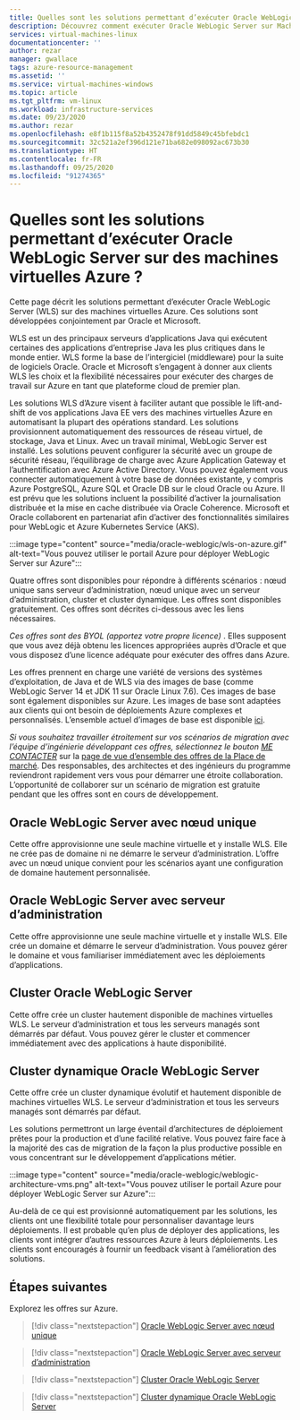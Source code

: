 ```yaml
---
title: Quelles sont les solutions permettant d’exécuter Oracle WebLogic Server sur Machines Virtuelles Azure
description: Découvrez comment exécuter Oracle WebLogic Server sur Machines virtuelles Microsoft Azure.
services: virtual-machines-linux
documentationcenter: ''
author: rezar
manager: gwallace
tags: azure-resource-management
ms.assetid: ''
ms.service: virtual-machines-windows
ms.topic: article
ms.tgt_pltfrm: vm-linux
ms.workload: infrastructure-services
ms.date: 09/23/2020
ms.author: rezar
ms.openlocfilehash: e8f1b115f8a52b4352478f91dd5849c45bfebdc1
ms.sourcegitcommit: 32c521a2ef396d121e71ba682e098092ac673b30
ms.translationtype: HT
ms.contentlocale: fr-FR
ms.lasthandoff: 09/25/2020
ms.locfileid: "91274365"
---
```

# <a name="what-are-solutions-for-running-oracle-weblogic-server-on-azure-virtual-machines"></a>Quelles sont les solutions permettant d’exécuter Oracle WebLogic Server sur des machines virtuelles Azure ?

Cette page décrit les solutions permettant d’exécuter Oracle WebLogic Server (WLS) sur des machines virtuelles Azure. Ces solutions sont développées conjointement par Oracle et Microsoft.

WLS est un des principaux serveurs d’applications Java qui exécutent certaines des applications d’entreprise Java les plus critiques dans le monde entier. WLS forme la base de l’intergiciel (middleware) pour la suite de logiciels Oracle. Oracle et Microsoft s’engagent à donner aux clients WLS les choix et la flexibilité nécessaires pour exécuter des charges de travail sur Azure en tant que plateforme cloud de premier plan.

Les solutions WLS d’Azure visent à faciliter autant que possible le lift-and-shift de vos applications Java EE vers des machines virtuelles Azure en automatisant la plupart des opérations standard. Les solutions provisionnent automatiquement des ressources de réseau virtuel, de stockage, Java et Linux. Avec un travail minimal, WebLogic Server est installé. Les solutions peuvent configurer la sécurité avec un groupe de sécurité réseau, l’équilibrage de charge avec Azure Application Gateway et l’authentification avec Azure Active Directory. Vous pouvez également vous connecter automatiquement à votre base de données existante, y compris Azure PostgreSQL, Azure SQL et Oracle DB sur le cloud Oracle ou Azure. Il est prévu que les solutions incluent la possibilité d’activer la journalisation distribuée et la mise en cache distribuée via Oracle Coherence. Microsoft et Oracle collaborent en partenariat afin d’activer des fonctionnalités similaires pour WebLogic et Azure Kubernetes Service (AKS).

:::image type="content" source="media/oracle-weblogic/wls-on-azure.gif" alt-text="Vous pouvez utiliser le portail Azure pour déployer WebLogic Server sur Azure":::

Quatre offres sont disponibles pour répondre à différents scénarios : nœud unique sans serveur d’administration, nœud unique avec un serveur d’administration, cluster et cluster dynamique. Les offres sont disponibles gratuitement. Ces offres sont décrites ci-dessous avec les liens nécessaires.

_Ces offres sont des BYOL (apportez votre propre licence)_ . Elles supposent que vous avez déjà obtenu les licences appropriées auprès d’Oracle et que vous disposez d’une licence adéquate pour exécuter des offres dans Azure.

Les offres prennent en charge une variété de versions des systèmes d’exploitation, de Java et de WLS via des images de base (comme WebLogic Server 14 et JDK 11 sur Oracle Linux 7.6). Ces images de base sont également disponibles sur Azure. Les images de base sont adaptées aux clients qui ont besoin de déploiements Azure complexes et personnalisés. L’ensemble actuel d’images de base est disponible [ici](https://azuremarketplace.microsoft.com/en-us/marketplace/apps?search=WebLogic%20Server%20Base%20Image&page=1).

_Si vous souhaitez travailler étroitement sur vos scénarios de migration avec l’équipe d’ingénierie développant ces offres, sélectionnez le bouton [ME CONTACTER](https://azuremarketplace.microsoft.com/en-us/marketplace/apps/oracle.oraclelinux-wls-cluster?tab=Overview)_ sur la [page de vue d’ensemble des offres de la Place de marché](https://azuremarketplace.microsoft.com/en-us/marketplace/apps/oracle.oraclelinux-wls-cluster?tab=Overview). Des responsables, des architectes et des ingénieurs du programme reviendront rapidement vers vous pour démarrer une étroite collaboration. L’opportunité de collaborer sur un scénario de migration est gratuite pendant que les offres sont en cours de développement.

## <a name="oracle-weblogic-server-single-node"></a>Oracle WebLogic Server avec nœud unique

Cette offre approvisionne une seule machine virtuelle et y installe WLS. Elle ne crée pas de domaine ni ne démarre le serveur d’administration. L’offre avec un nœud unique convient pour les scénarios ayant une configuration de domaine hautement personnalisée.

## <a name="oracle-weblogic-server-with-admin-server"></a>Oracle WebLogic Server avec serveur d’administration

Cette offre approvisionne une seule machine virtuelle et y installe WLS. Elle crée un domaine et démarre le serveur d’administration. Vous pouvez gérer le domaine et vous familiariser immédiatement avec les déploiements d’applications.

## <a name="oracle-weblogic-server-cluster"></a>Cluster Oracle WebLogic Server

Cette offre crée un cluster hautement disponible de machines virtuelles WLS. Le serveur d’administration et tous les serveurs managés sont démarrés par défaut. Vous pouvez gérer le cluster et commencer immédiatement avec des applications à haute disponibilité.

## <a name="oracle-weblogic-server-dynamic-cluster"></a>Cluster dynamique Oracle WebLogic Server

Cette offre crée un cluster dynamique évolutif et hautement disponible de machines virtuelles WLS. Le serveur d’administration et tous les serveurs managés sont démarrés par défaut.

Les solutions permettront un large éventail d’architectures de déploiement prêtes pour la production et d’une facilité relative. Vous pouvez faire face à la majorité des cas de migration de la façon la plus productive possible en vous concentrant sur le développement d’applications métier.

:::image type="content" source="media/oracle-weblogic/weblogic-architecture-vms.png" alt-text="Vous pouvez utiliser le portail Azure pour déployer WebLogic Server sur Azure":::

Au-delà de ce qui est provisionné automatiquement par les solutions, les clients ont une flexibilité totale pour personnaliser davantage leurs déploiements. Il est probable qu’en plus de déployer des applications, les clients vont intégrer d’autres ressources Azure à leurs déploiements. Les clients sont encouragés à fournir un feedback visant à l’amélioration des solutions.

## <a name="next-steps"></a>Étapes suivantes

Explorez les offres sur Azure.

> [!div class="nextstepaction"]
> [Oracle WebLogic Server avec nœud unique](https://portal.azure.com/#create/oracle.20191001-arm-oraclelinux-wls20191001-arm-oraclelinux-wls)

> [!div class="nextstepaction"]
> [Oracle WebLogic Server avec serveur d’administration](https://portal.azure.com/#create/oracle.20191009-arm-oraclelinux-wls-admin20191009-arm-oraclelinux-wls-admin)

> [!div class="nextstepaction"]
> [Cluster Oracle WebLogic Server](https://portal.azure.com/#create/oracle.20191007-arm-oraclelinux-wls-cluster20191007-arm-oraclelinux-wls-cluster)

> [!div class="nextstepaction"]
> [Cluster dynamique Oracle WebLogic Server](https://portal.azure.com/#create/oracle.20191021-arm-oraclelinux-wls-dynamic-cluster20191021-arm-oraclelinux-wls-dynamic-cluster)
